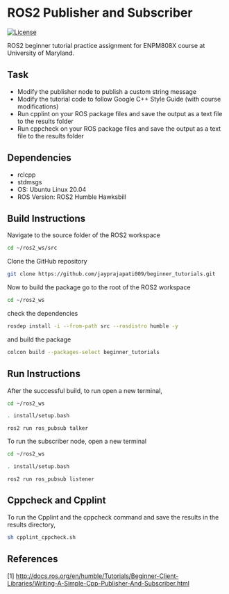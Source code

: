 
# ROS2 Publisher and Subscriber  
[![License](https://img.shields.io/badge/License-Apache%202.0-blue.svg)](https://opensource.org/licenses/Apache-2.0)

ROS2 beginner tutorial practice assignment for ENPM808X course at University of Maryland.

## Task
- Modify the publisher node to publish a custom string message
- Modify the tutorial code to follow Google C++ Style Guide (with course modifications)
- Run cpplint on your ROS package files and save the output as a text file to the results folder
- Run cppcheck on your ROS package files and save the output as a text file to the results folder

## Dependencies
- rclcpp
- stdmsgs
- OS: Ubuntu Linux 20.04
- ROS Version: ROS2 Humble Hawksbill

## Build Instructions

Navigate to the source folder of the ROS2 workspace
```sh
cd ~/ros2_ws/src
```
Clone the GitHub repository
```sh
git clone https://github.com/jayprajapati009/beginner_tutorials.git
```
Now to build the package go to the root of the ROS2 workspace
```sh
cd ~/ros2_ws
```
check the dependencies
```sh  
rosdep install -i --from-path src --rosdistro humble -y
```
and build the package 
```sh
colcon build --packages-select beginner_tutorials
```

## Run Instructions
After the successful build, to run open a new terminal,
```sh
cd ~/ros2_ws
```
```sh
. install/setup.bash
```
```
ros2 run ros_pubsub talker
```
To run the subscriber node, open a new terminal
```sh
cd ~/ros2_ws
```
```sh
. install/setup.bash
```
```
ros2 run ros_pubsub listener
```

##  Cppcheck and Cpplint
To run the Cpplint and the cppcheck command and save the results in the results directory,
```sh
sh cpplint_cppcheck.sh
```

##   References
[1] http://docs.ros.org/en/humble/Tutorials/Beginner-Client-Libraries/Writing-A-Simple-Cpp-Publisher-And-Subscriber.html